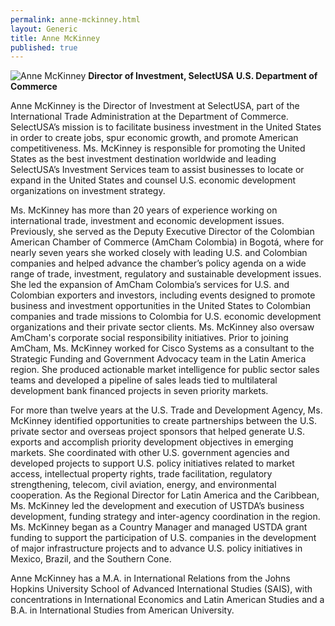 ```yaml
---
permalink: anne-mckinney.html
layout: Generic
title: Anne McKinney
published: true
---
```


<span class="imgright">![Anne McKinney](images/_______.jpg)
**Director of Investment, SelectUSA**
**U.S. Department of Commerce**</span>

Anne McKinney is the Director of Investment at SelectUSA, part of the International Trade Administration at the Department of Commerce. SelectUSA’s mission is to facilitate business investment in the United States in order to create jobs, spur economic growth, and promote American competitiveness. Ms. McKinney is responsible for promoting the United States as the best investment destination worldwide and leading SelectUSA’s Investment Services team to assist businesses to locate or expand in the United States and counsel U.S. economic development organizations on investment strategy.

Ms. McKinney has more than 20 years of experience working on international trade, investment and economic development issues. Previously, she served as the Deputy Executive Director of the Colombian American Chamber of Commerce (AmCham Colombia) in Bogotá, where for nearly seven years she worked closely with leading U.S. and Colombian companies and helped advance the chamber’s policy agenda on a wide range of trade, investment, regulatory and sustainable development issues. She led the expansion of AmCham Colombia’s services for U.S. and Colombian exporters and investors, including events designed to promote business and investment opportunities in the United States to Colombian companies and trade missions to Colombia for U.S. economic development organizations and their private sector clients. Ms. McKinney also oversaw AmCham's corporate social responsibility initiatives. Prior to joining AmCham, Ms. McKinney worked for Cisco Systems as a consultant to the Strategic Funding and Government Advocacy team in the Latin America region. She produced actionable market intelligence for public sector sales teams and developed a pipeline of sales leads tied to multilateral development bank financed projects in seven priority markets. 

For more than twelve years at the U.S. Trade and Development Agency, Ms. McKinney identified opportunities to create partnerships between the U.S. private sector and overseas project sponsors that helped generate U.S. exports and accomplish priority development objectives in emerging markets. She coordinated with other U.S. government agencies and developed projects to support U.S. policy initiatives related to market access, intellectual property rights, trade facilitation, regulatory strengthening, telecom, civil aviation, energy, and environmental cooperation. As the Regional Director for Latin America and the Caribbean, Ms. McKinney led the development and execution of USTDA’s business development, funding strategy and inter-agency coordination in the region. Ms. McKinney began as a Country Manager and managed USTDA grant funding to support the participation of U.S. companies in the development of major infrastructure projects and to advance U.S. policy initiatives in Mexico, Brazil, and the Southern Cone.

Anne McKinney has a M.A. in International Relations from the Johns Hopkins University School of Advanced International Studies (SAIS), with concentrations in International Economics and Latin American Studies and a B.A. in International Studies from American University.
